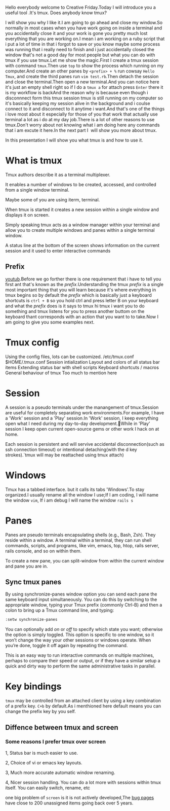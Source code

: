 Hello everybody welcome to Creative Friday.Today I will introduce you a useful tool .It's tmux. Does anybody know tmux?

I will show you why I like it.I am going to go ahead and close my window.So normally in most cases when you have work going on inside a terminal and you accidentally close it and your work is gone you pretty much lost everything that you are working on.I mean i am working on a ruby script that i put a lot of time in that i forgot to save or you know maybe some process was running that i really need to finish and i just accidentally closed the window that's not a good day for most people but what you can do with tmux if you use tmux.Let me show the magic.First I create a tmux session with command `tmux`.Then use `top` to show the process which running on my computer.And create an other panes by `<prefix> + %` run cowsay `Hello Tmux`, and create the third panes run `vim test.rb`.Then detach the session and close the terminal.Then open a new terminal.And you can notice here it's just an empty shell right so if I do a `tmux a` for attach
press `Enter` there it is my workflow is backAnd the reason why is because even though i disconnnect form this tmux session tmux is still running on my computer so it's basically keeping my session alive in the background and i coulse connect to it and disconnect to it anytime i want.And that's one of the things i love most about it especially for those of you that work that actually use terminal a lot as i do at my day job.There is a lot of other reasons to use tmux.Don't worry about not knowing what i am doing here any commands that i am excute it here.In the next part I  will show you more about tmux.

In this presentation I will show you what tmux is and how to use it.

# What is tmux

Tmux authors describe it as a terminal multiplexer.

It enables a number of windows to be created, accessed, and controlled from a single window terminal.

Maybe some of you are using iterm, terminal.

When tmux is started it creates a new session within a single window and displays it on screen.

Simply speaking tmux acts as a window manager within your terminal and allow you to create multiple windows and panes within a single terminal window.

A status line at the bottom of the screen shows information on the current session and it used to enter interactive commands

## Prefix

[youtub](https://youtu.be/FEfuXRTqINg?t=21s).Before we go forther there is one requirement that i have to tell you first ant that's known as the *prefix*.Understanding the tmux *prefix* is a single most important thing that you will learn because it's where everything in tmux begins so by default the *prefix* which is basically just a keyboard shortcuts is `ctrl + B` so you hold ctrl and press letter B on your keyboard and what the *prefix* does is it says to tmux hi tmux i want you to do something and tmux listens for you to press another buttom on the keyboard thant  corresponds with an action that you want to to take.Now I am going to give you some examples next.

# Tmux config
Using the config files, lots can be customized. /etc/tmux.conf $HOME/.tmux.conf Session intialization Layout and colors of all status bar items Extending status bar with shell scripts Keyboard shortcuts / macros General behaviour of tmux Too much to mention here

# Session
A session is a pseudo terminals under the manangement of tmux.Session are useful for completely separating work environments.For example, I have a 'Work' session and a 'Play' session.In 'Work' session, I keep everything open what I need during my day-to-day development.While in 'Play' session I keep open current open-source gems or other work I hack on at home.

Each session is persistent and will servive accidental disconnection(such as ssh connection timeout) or intentional detaching(with the <prefix> d key strokes).`tmux will may be reattached using tmux attach)

# Windows
Tmux has a tabbed interface. but it calls its tabs 'Windows'.To stay organized.I usually rename all the window I use;If I am coding, I will name the window `vim`, If i am debug I will name the window `rails s`

# Panes

Panes are pseudo terminals encapsulating shells (e.g., Bash, Zsh). They reside within a window. A terminal within a terminal, they can run shell commands, scripts, and programs, like vim, emacs, top, htop, rails server, rails console, and so on within them.

To create a new pane, you can split-window from within the current window and pane you are in.

## Sync tmux panes

By using synchronize-panes window option you can send each pane the same keyboard input simultaneously.
You can do this by switching to the appropriate window, typing your Tmux prefix (commonly Ctrl-B) and then a colon to bring up a Tmux command line, and typing:
```sh
:setw synchronize-panes
```

You can optionally add *on* or *off* to specify which state you want; otherwise the option is simply toggled. This option is specific to one window, so it won’t change the way your other sessions or windows operate. When you’re done, toggle it off again by repeating the command.

This is an easy way to run interactive commands on multiple machines, perhaps to compare their speed or output, or if they have a similar setup a quick and dirty way to perform the same administrative tasks in parallel.

# Key bindings

`tmux` may be controlled from an attached client by using a key combination of a prefix key. `C+b` by default.As i menthioned here default means you can change the prefix key by you self.

## Diffence between tmux and screen

### Some reasons I prefer tmux over screen

1, Status bar is much easier to use.

2, Choice of vi or emacs key layouts.

3, Much more accurate automatic window renaming.

4, Nicer session handling. You can do a lot more with sessions within tmux itself. You can easily switch, rename, etc

one big problem of `screen` is it is not actively developed,The [bug pages](https://savannah.gnu.org/bugs/?group=screen&func=browse&set=open&msort=0&advsrch=0&morder=bug_id%3C&offset=0#results) have close to 200 unassigned items going back over 5 years.
